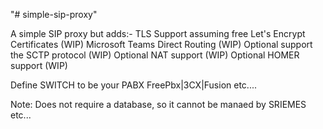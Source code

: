 "# simple-sip-proxy" 

A simple SIP proxy but adds:-
    TLS Support assuming free Let's Encrypt Certificates (WIP)
    Microsoft Teams Direct Routing (WIP)
    Optional support the SCTP protocol (WIP)
    Optional NAT support (WIP)
    Optional HOMER support (WIP)

Define SWITCH to be your PABX FreePbx|3CX|Fusion etc....

Note: Does not require a database, so it cannot be manaed by SRIEMES etc...

